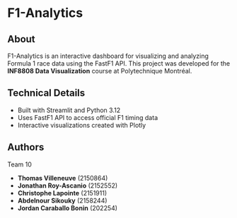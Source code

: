 # F1-Analytics

## About
F1-Analytics is an interactive dashboard for visualizing and analyzing Formula 1 race data using the FastF1 API. This project was developed for the **INF8808 Data Visualization** course at Polytechnique Montréal.

## Technical Details
- Built with Streamlit and Python 3.12
- Uses FastF1 API to access official F1 timing data
- Interactive visualizations created with Plotly

## Authors
Team 10
- **Thomas Villeneuve** (2150864)
- **Jonathan Roy-Ascanio** (2152552) 
- **Christophe Lapointe** (2151911)
- **Abdelnour Sikouky** (2158244)
- **Jordan Caraballo Bonin** (202254)